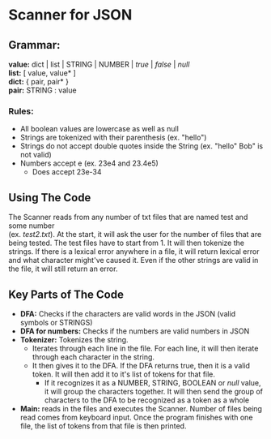 # Scanner for JSON
## Grammar:
**value:** dict | list | STRING | NUMBER | _true_ | _false_ | _null_
<br/>**list:** [ value, value* ]
<br/>**dict:** { pair, pair* }
<br/>**pair:** STRING : value

### Rules:
+ All boolean values are lowercase as well as null
+ Strings are tokenized with their parenthesis (ex. "hello")
+ Strings do not accept double quotes inside the String (ex. "hello" Bob" is not valid)
+ Numbers accept e (ex. 23e4 and 23.4e5)
  + Does accept 23e-34

## Using The Code
The Scanner reads from any number of txt files that are named test and some number
<br/>(ex. _test2.txt_). At the start, it will ask the user for the number of files that are being tested.
The test files have to start from 1. It will then tokenize the strings. If there is a lexical error
anywhere in a file, it will return lexical error and what character might've caused it. Even
if the other strings are valid in the file, it will still return an error.

## Key Parts of The Code
- **DFA:** Checks if the characters are valid words in the JSON (valid symbols or STRINGS)
- **DFA for numbers:** Checks if the numbers are valid numbers in JSON
- **Tokenizer:** Tokenizes the string.
  - Iterates through each line in the file. For each line, it will then iterate through each 
      character in the string. 
  - It then gives it to the DFA. If the DFA returns true, then it is a valid token. It will
then add it to it's list of tokens for that file.
    - If it recognizes it as a NUMBER, STRING, BOOLEAN or _null_ value, it will group the characters together.
      It will then send the group of characters to the DFA to be recognized as a token as a whole 
- **Main:** reads in the files and executes the Scanner. Number of files being read comes from keyboard input. Once the program finishes with one file, the list of tokens from that file is then printed.